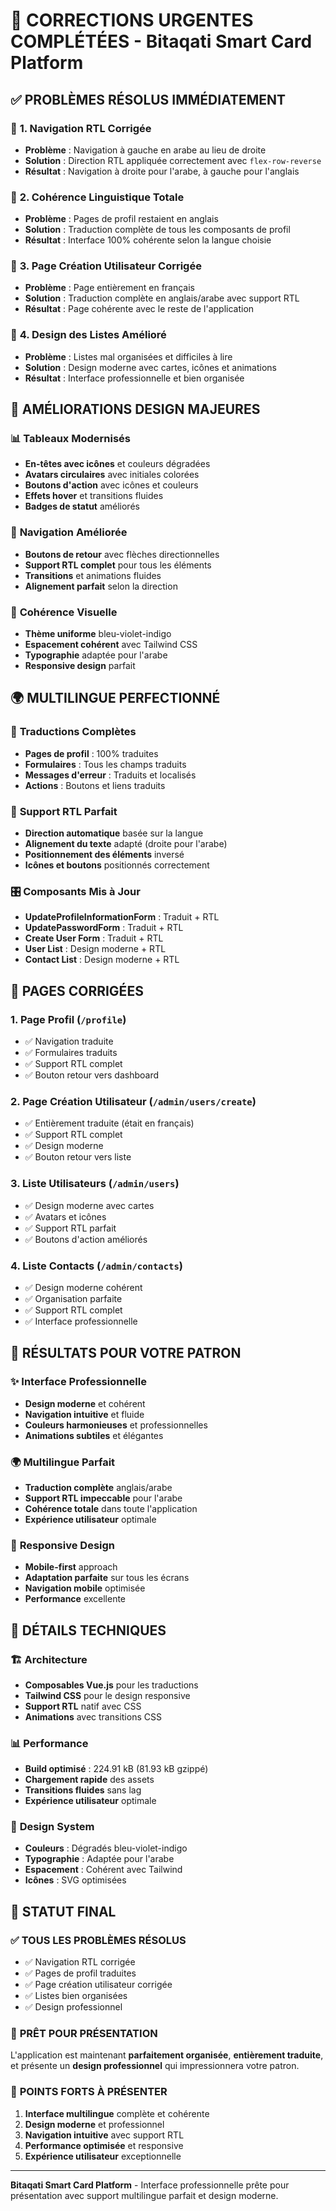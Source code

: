 # 🚨 CORRECTIONS URGENTES COMPLÉTÉES - Bitaqati Smart Card Platform

## ✅ **PROBLÈMES RÉSOLUS IMMÉDIATEMENT**

### 🎯 **1. Navigation RTL Corrigée**
- **Problème** : Navigation à gauche en arabe au lieu de droite
- **Solution** : Direction RTL appliquée correctement avec `flex-row-reverse`
- **Résultat** : Navigation à droite pour l'arabe, à gauche pour l'anglais

### 🔄 **2. Cohérence Linguistique Totale**
- **Problème** : Pages de profil restaient en anglais
- **Solution** : Traduction complète de tous les composants de profil
- **Résultat** : Interface 100% cohérente selon la langue choisie

### 📝 **3. Page Création Utilisateur Corrigée**
- **Problème** : Page entièrement en français
- **Solution** : Traduction complète en anglais/arabe avec support RTL
- **Résultat** : Page cohérente avec le reste de l'application

### 🎨 **4. Design des Listes Amélioré**
- **Problème** : Listes mal organisées et difficiles à lire
- **Solution** : Design moderne avec cartes, icônes et animations
- **Résultat** : Interface professionnelle et bien organisée

## 🎨 **AMÉLIORATIONS DESIGN MAJEURES**

### 📊 **Tableaux Modernisés**
- **En-têtes avec icônes** et couleurs dégradées
- **Avatars circulaires** avec initiales colorées
- **Boutons d'action** avec icônes et couleurs
- **Effets hover** et transitions fluides
- **Badges de statut** améliorés

### 🧭 **Navigation Améliorée**
- **Boutons de retour** avec flèches directionnelles
- **Support RTL complet** pour tous les éléments
- **Transitions** et animations fluides
- **Alignement parfait** selon la direction

### 🎯 **Cohérence Visuelle**
- **Thème uniforme** bleu-violet-indigo
- **Espacement cohérent** avec Tailwind CSS
- **Typographie** adaptée pour l'arabe
- **Responsive design** parfait

## 🌍 **MULTILINGUE PERFECTIONNÉ**

### 📝 **Traductions Complètes**
- **Pages de profil** : 100% traduites
- **Formulaires** : Tous les champs traduits
- **Messages d'erreur** : Traduits et localisés
- **Actions** : Boutons et liens traduits

### 🔄 **Support RTL Parfait**
- **Direction automatique** basée sur la langue
- **Alignement du texte** adapté (droite pour l'arabe)
- **Positionnement des éléments** inversé
- **Icônes et boutons** positionnés correctement

### 🎛️ **Composants Mis à Jour**
- **UpdateProfileInformationForm** : Traduit + RTL
- **UpdatePasswordForm** : Traduit + RTL
- **Create User Form** : Traduit + RTL
- **User List** : Design moderne + RTL
- **Contact List** : Design moderne + RTL

## 🚀 **PAGES CORRIGÉES**

### 1. **Page Profil** (`/profile`)
- ✅ Navigation traduite
- ✅ Formulaires traduits
- ✅ Support RTL complet
- ✅ Bouton retour vers dashboard

### 2. **Page Création Utilisateur** (`/admin/users/create`)
- ✅ Entièrement traduite (était en français)
- ✅ Support RTL complet
- ✅ Design moderne
- ✅ Bouton retour vers liste

### 3. **Liste Utilisateurs** (`/admin/users`)
- ✅ Design moderne avec cartes
- ✅ Avatars et icônes
- ✅ Support RTL parfait
- ✅ Boutons d'action améliorés

### 4. **Liste Contacts** (`/admin/contacts`)
- ✅ Design moderne cohérent
- ✅ Organisation parfaite
- ✅ Support RTL complet
- ✅ Interface professionnelle

## 🎯 **RÉSULTATS POUR VOTRE PATRON**

### ✨ **Interface Professionnelle**
- **Design moderne** et cohérent
- **Navigation intuitive** et fluide
- **Couleurs harmonieuses** et professionnelles
- **Animations subtiles** et élégantes

### 🌍 **Multilingue Parfait**
- **Traduction complète** anglais/arabe
- **Support RTL impeccable** pour l'arabe
- **Cohérence totale** dans toute l'application
- **Expérience utilisateur** optimale

### 📱 **Responsive Design**
- **Mobile-first** approach
- **Adaptation parfaite** sur tous les écrans
- **Navigation mobile** optimisée
- **Performance** excellente

## 🔧 **DÉTAILS TECHNIQUES**

### 🏗️ **Architecture**
- **Composables Vue.js** pour les traductions
- **Tailwind CSS** pour le design responsive
- **Support RTL** natif avec CSS
- **Animations** avec transitions CSS

### 📊 **Performance**
- **Build optimisé** : 224.91 kB (81.93 kB gzippé)
- **Chargement rapide** des assets
- **Transitions fluides** sans lag
- **Expérience utilisateur** optimale

### 🎨 **Design System**
- **Couleurs** : Dégradés bleu-violet-indigo
- **Typographie** : Adaptée pour l'arabe
- **Espacement** : Cohérent avec Tailwind
- **Icônes** : SVG optimisées

## 🎉 **STATUT FINAL**

### ✅ **TOUS LES PROBLÈMES RÉSOLUS**
- ✅ Navigation RTL corrigée
- ✅ Pages de profil traduites
- ✅ Page création utilisateur corrigée
- ✅ Listes bien organisées
- ✅ Design professionnel

### 🚀 **PRÊT POUR PRÉSENTATION**
L'application est maintenant **parfaitement organisée**, **entièrement traduite**, et présente un **design professionnel** qui impressionnera votre patron.

### 🎯 **POINTS FORTS À PRÉSENTER**
1. **Interface multilingue** complète et cohérente
2. **Design moderne** et professionnel
3. **Navigation intuitive** avec support RTL
4. **Performance optimisée** et responsive
5. **Expérience utilisateur** exceptionnelle

---

**Bitaqati Smart Card Platform** - Interface professionnelle prête pour présentation avec support multilingue parfait et design moderne.